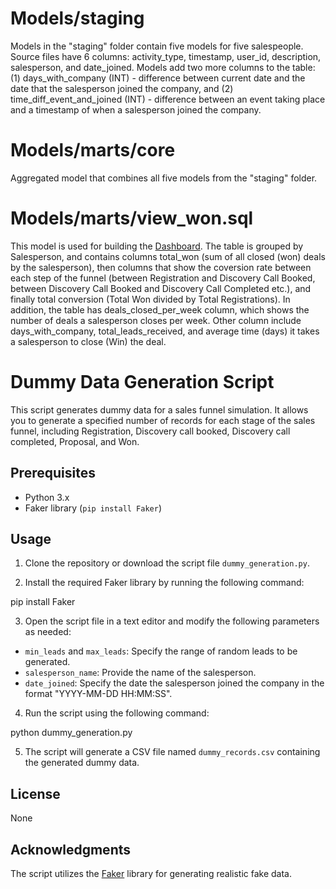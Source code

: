 # Models/staging
Models in the "staging" folder contain five models for five salespeople. Source files have 6 columns: activity_type, timestamp, user_id, description, salesperson, and date_joined. Models add two more columns to the table: (1) days_with_company (INT) - difference between current date and the date that the salesperson joined the company, and (2) time_diff_event_and_joined (INT) - difference between an event taking place and a timestamp of when a salesperson joined the company. 

# Models/marts/core
Aggregated model that combines all five models from the "staging" folder.

# Models/marts/view_won.sql
This model is used for building the [Dashboard](https://lookerstudio.google.com/reporting/e34bf8c9-5712-4719-a831-8e538a0a4c98). The table is grouped by Salesperson, and contains columns total_won (sum of all closed (won) deals by the salesperson), then columns that show the coversion rate between each step of the funnel (between Registration and Discovery Call Booked, between Discovery Call Booked and Discovery Call Completed etc.), and finally total conversion (Total Won divided by Total Registrations). In addition, the table has deals_closed_per_week column, which shows the number of deals a salesperson closes per week. Other column include days_with_company, total_leads_received, and average time (days) it takes a salesperson to close (Win) the deal.

# Dummy Data Generation Script

This script generates dummy data for a sales funnel simulation. It allows you to generate a specified number of records for each stage of the sales funnel, including Registration, Discovery call booked, Discovery call completed, Proposal, and Won.

## Prerequisites

- Python 3.x
- Faker library (`pip install Faker`)

## Usage

1. Clone the repository or download the script file `dummy_generation.py`.

2. Install the required Faker library by running the following command:

pip install Faker

3. Open the script file in a text editor and modify the following parameters as needed:

- `min_leads` and `max_leads`: Specify the range of random leads to be generated.
- `salesperson_name`: Provide the name of the salesperson.
- `date_joined`: Specify the date the salesperson joined the company in the format "YYYY-MM-DD HH:MM:SS".

4. Run the script using the following command:

python dummy_generation.py


5. The script will generate a CSV file named `dummy_records.csv` containing the generated dummy data.

## License

None

## Acknowledgments

The script utilizes the [Faker](https://faker.readthedocs.io/) library for generating realistic fake data.
